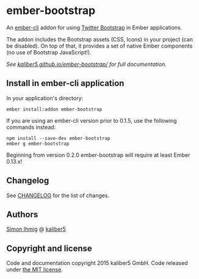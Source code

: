 # ember-bootstrap

An [ember-cli](http://www.ember-cli.com) addon for using [Twitter Bootstrap](http://getbootstrap.com/) in Ember applications.

The addon includes the Bootstrap assets (CSS, Icons) in your project (can be disabled). On top of that, it provides a set of native Ember components (no use of Bootstrap JavaScript!).</p>

*See [kaliber5.github.io/ember-bootstrap/](http://kaliber5.github.io/ember-bootstrap/) for full documentation.*

## Install in ember-cli application

In your application's directory:

    ember install:addon ember-bootstrap
    
If you are using an ember-cli version prior to 0.1.5, use the following commands instead:    
    
    npm install --save-dev ember-bootstrap
    ember g ember-bootstrap
    
Beginning from version 0.2.0 ember-bootstrap will require at least Ember 0.13.x!    

## Changelog

See [CHANGELOG](CHANGELOG) for the list of changes.

## Authors

[Simon Ihmig](https://github.com/simonihmig) @ [kaliber5](http://www.kaliber5.de)

## Copyright and license

Code and documentation copyright 2015 kaliber5 GmbH. Code released under [the MIT license](LICENSE).
